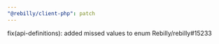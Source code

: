 ```yaml
---
"@rebilly/client-php": patch
---
```


fix(api-definitions): added missed values to enum Rebilly/rebilly#15233
